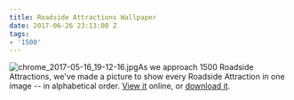 ```yaml
---
title: Roadside Attractions Wallpaper
date: 2017-06-26 23:13:00 Z
tags:
- '1500'
---
```


![chrome_2017-05-16_19-12-16.jpg](/uploads/chrome_2017-05-16_19-12-16.jpg)As we approach 1500 Roadside Attractions, we've made a picture to show every Roadside Attraction in one image -- in alphabetical order.
[View it](http://i.imgur.com/MOv295j.jpg) online, or <a href="http://i.imgur.com/MOv295j.jpg" download>download it</a>.